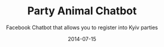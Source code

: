 ---
title: Party Animal Chatbot
subtitle: Facebook Chatbot that allows you to register into Kyiv parties
layout: default
modal-id: https://m.me/partyanimalsbot
date: 2014-07-15
img: treehouse.png
thumbnail: partyanimal.jpg
alt: image-alt
project-date: April 2014
client: Start Bootstrap
category: Web Development
description: Lorem ipsum dolor sit amet, usu cu alterum nominavi lobortis. At duo novum diceret. Tantas apeirian vix et, usu sanctus postulant inciderint ut, populo diceret necessitatibus in vim. Cu eum dicam feugiat noluisse.

---